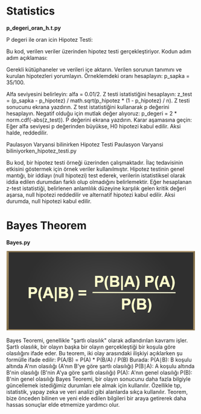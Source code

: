 # Statistics


**p_degeri_oran_h.t.py**

P degeri ile oran icin Hipotez Testi:

Bu kod, verilen veriler üzerinden hipotez testi gerçekleştiriyor. Kodun adım adım açıklaması:

Gerekli kütüphaneler ve verileri içe aktarın. Verilen sorunun tanımını ve kurulan hipotezleri yorumlayın. Örneklemdeki oranı hesaplayın: p_sapka = 35/100.

Alfa seviyesini belirleyin: alfa = 0.01/2. Z testi istatistiğini hesaplayın: z_test = (p_sapka - p_hipotez) / math.sqrt(p_hipotez * (1 - p_hipotez) / n). Z testi sonucunu ekrana yazdırın. Z test istatistiğini kullanarak p değerini hesaplayın. Negatif olduğu için mutlak değer alıyoruz: p_degeri = 2 * norm.cdf(-abs(z_test)). P değerini ekrana yazdırın. Karar aşamasına geçin: Eğer alfa seviyesi p değerinden büyükse, H0 hipotezi kabul edilir. Aksi halde, reddedilir.

Paulasyon Varyansi bilinirken Hipotez Testi
Paulasyon Varyansi biliniyorken_hipotez_testi.py

Bu kod, bir hipotez testi örneği üzerinden çalışmaktadır. İlaç tedavisinin etkisini göstermek için örnek veriler kullanılmıştır. Hipotez testinin genel mantığı, bir iddiayı (null hipotezi) test ederek, verilerin istatistiksel olarak iddia edilen durumdan farklı olup olmadığını belirlemektir. Eğer hesaplanan z-test istatistiği, belirlenen anlamlılık düzeyine karşılık gelen kritik değeri aşarsa, null hipotezi reddedilir ve alternatif hipotezi kabul edilir. Aksi durumda, null hipotezi kabul edilir.

# Bayes Theorem
**Bayes.py**

![App Screenshot](https://github.com/firengizz099/Statistics/blob/main/Baye's-Theorem-(1).png?raw=true)

Bayes Teoremi, genellikle "şartlı olasılık" olarak adlandırılan kavramı işler. Şartlı olasılık, bir olayın başka bir olayın gerçekleştiği bir koşula göre olasılığını ifade eder. Bu teorem, iki olay arasındaki ilişkiyi açıklarken şu formülle ifade edilir: P(A/B) = P(A) * P(B/A) / P(B) Burada: P(A∣B): B koşulu altında A'nın olasılığı (A'nın B'ye göre şartlı olasılığı) P(B∣A): A koşulu altında B'nin olasılığı (B'nin A'ya göre şartlı olasılığı) P(A): A'nın genel olasılığı P(B): B'nin genel olasılığı Bayes Teoremi, bir olayın sonucunu daha fazla bilgiyle güncellemek istediğimiz durumları ele almak için kullanılır. Özellikle tıp, istatistik, yapay zeka ve veri analizi gibi alanlarda sıkça kullanılır. Teorem, bize önceden bilinen ve yeni elde edilen bilgileri bir araya getirerek daha hassas sonuçlar elde etmemize yardımcı olur.
